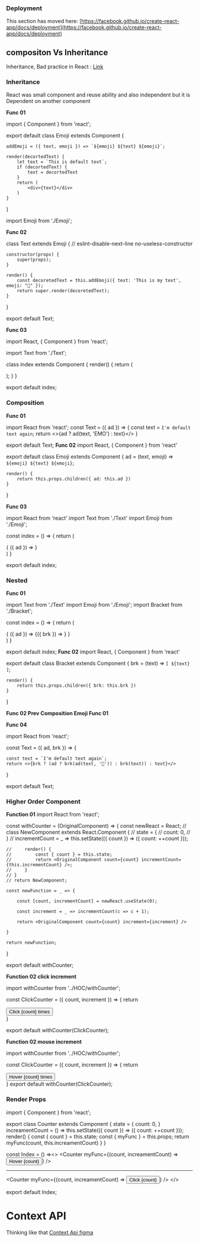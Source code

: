 ### Deployment

This section has moved here: [https://facebook.github.io/create-react-app/docs/deployment](https://facebook.github.io/create-react-app/docs/deployment)


## compositon Vs Inheritance
Inheritance, Bad practice in React : [Link](https://reactjs.org/docs/composition-vs-inheritance.html)


### Inheritance
React was small component and reuse ability
and also independent
but it is Dependent on another component

**Func 01**

import { Component } from 'react';

export default class Emoji extends Component {

    addEmoji = ({ text, emoji }) => `${emoji} ${text} ${emoji}`;

    render(decortedText) {
        let text = `This is default text`;
        if (decortedText) {
            text = decortedText
        }
        return (
            <div>{text}</div>
        )
    }
}


import Emoji from './Emoji';


**Func 02**

class Text extends Emoji {
    // eslint-disable-next-line no-useless-constructor

    constructor(props) {
        super(props);
    }

    render() {
        const decoretedText = this.addEmoji({ text: 'This is my text', emoji: "📧" });
        return super.render(decoretedText);
    }
}

export default Text;

**Func 03**

import React, { Component } from 'react';

import Text from './Text';

class index extends Component {
    render() {
        return (
            <div>
                <Text />
            </div>
        );
    }
}

export default index;


### Composition
**Func 01**

import React from 'react';
const Text = ({ ad }) => {
    const text = `I'm default text again`;
    return <>{ad ? ad(text, 'EMO') : text}</>
}

export default Text;
**Func 02**
import React, { Component } from 'react'

export default class Emoji extends Component {
    ad = (text, emoji) => `${emoji} ${text} ${emoji}`;

    render() {
        return this.props.children({ ad: this.ad })
    }
}

**Func 03**

import React from 'react'
import Text from './Text'
import Emoji from './Emoji';

const index = () => {
    return (
        <div><Emoji>{
            ({ ad }) => <Text ad={ad} />
        }</Emoji></div>
    )
}

export default index;

### Nested
**Func 01**

import Text from './Text'
import Emoji from './Emoji';
import Bracket from './Bracket';

const index = () => {
    return (
        <div>
            <Emoji>{
                ({ ad }) => <Bracket>
                    {({ brk }) => <Text ad={ad} brk={brk} />}
                </Bracket>
            }</Emoji>
        </div>
    )
}

export default index;
**Func 02**
import React, { Component } from 'react'

export default class Bracket extends Component {
    brk = (text) => `[ ${text} ]`;

    render() {
        return this.props.children({ brk: this.brk })
    }
}

**Func 02 Prev Composition Emoji Func 01**

**Func 04**

import React from 'react';

const Text = ({ ad, brk }) => {

    const text = `I'm default text again`;
    return <>{brk ? (ad ? brk(ad(text, '🍎')) : brk(text)) : text}</>
}

export default Text;


### Higher Order Component
**Function 01**
import React from 'react';

const withCounter = (OriginalComponent) => {
    const newReact = React;
    // class NewComponent extends React.Component {
    //     state = {
    //         count: 0,
    //     }
    //     incrementCount = _ => this.setState(({ count }) => ({ count: ++count }));

    //     render() {
    //         const { count } = this.state;
    //         return <OriginalComponent count={count} incrementCount={this.incrementCount} />;
    //     }
    // }
    // return NewComponent;

    const newFunction = _ => {

        const [count, incrementCount] = newReact.useState(0);

        const increment = _ => incrementCount(c => c + 1);

        return <OriginalComponent count={count} increment={increment} />

    }

    return newFunction;
}

export default withCounter;

**Function 02 click increment**


import withCounter from '../HOC/withCounter';

const ClickCounter = ({ count, increment }) => {
    return <div><button onClick={increment}>Click {count} times</button></div>
}

export default withCounter(ClickCounter);


**Function 02 mouse increment**

import withCounter from '../HOC/withCounter';

const ClickCounter = ({ count, increment }) => {
    return <div><button onMouseOver={increment}>Hover {count} times</button></div>
}
export default withCounter(ClickCounter);


### Render Props

import { Component } from 'react';

export class Counter extends Component {
    state = {
        count: 0,
    }
    increamentCount = () => this.setState(({ count }) => ({ count: ++count }));
    render() {
        const { count } = this.state;
        const { myFunc } = this.props;
        return myFunc(count, this.increamentCount)
    }
}


const Index = () =><>
        <Counter myFunc={(count, increamentCount) => <button onMouseOver={increamentCount}>Hover {count}</button>} />
        <hr />
        <Counter myFunc={(count, increamentCount) => <button onClick={increamentCount}>Click {count}</button>} />
    </>

export default Index;



# Context API

Thinking like that [Context Api figma](https://www.figma.com/file/s7te5IH0GYtD2wixyzDYDi/Untitled?node-id=0%3A1)
